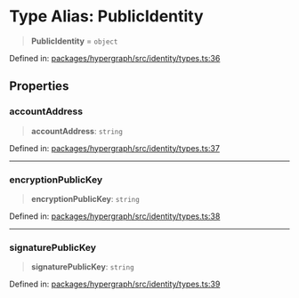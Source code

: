 # Type Alias: PublicIdentity

> **PublicIdentity** = `object`

Defined in: [packages/hypergraph/src/identity/types.ts:36](https://github.com/hashirpm/hypergraph/blob/ab4ea1cdb9430798142e0d735aac9d31c2cf0ae0/packages/hypergraph/src/identity/types.ts#L36)

## Properties

### accountAddress

> **accountAddress**: `string`

Defined in: [packages/hypergraph/src/identity/types.ts:37](https://github.com/hashirpm/hypergraph/blob/ab4ea1cdb9430798142e0d735aac9d31c2cf0ae0/packages/hypergraph/src/identity/types.ts#L37)

***

### encryptionPublicKey

> **encryptionPublicKey**: `string`

Defined in: [packages/hypergraph/src/identity/types.ts:38](https://github.com/hashirpm/hypergraph/blob/ab4ea1cdb9430798142e0d735aac9d31c2cf0ae0/packages/hypergraph/src/identity/types.ts#L38)

***

### signaturePublicKey

> **signaturePublicKey**: `string`

Defined in: [packages/hypergraph/src/identity/types.ts:39](https://github.com/hashirpm/hypergraph/blob/ab4ea1cdb9430798142e0d735aac9d31c2cf0ae0/packages/hypergraph/src/identity/types.ts#L39)
